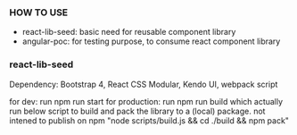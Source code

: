 ### HOW TO USE

- react-lib-seed: basic need for reusable component library
- angular-poc: for testing purpose, to consume react component library

### react-lib-seed
Dependency:
Bootstrap 4, React CSS Modular, Kendo UI, webpack script

for dev: run 
    npm run start
for production: run 
    npm run build
which actually run below script to build and pack the library to a (local) package. not intened to publish on npm
    "node scripts/build.js && cd ./build && npm pack"

